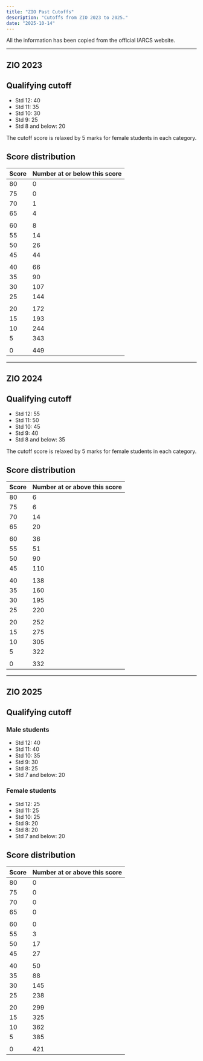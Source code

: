 ```yaml
---
title: "ZIO Past Cutoffs"
description: "Cutoffs from ZIO 2023 to 2025."
date: "2025-10-14"
---
```

All the information has been copied from the official IARCS website.

---

## ZIO 2023

## Qualifying cutoff

* Std 12: 40
* Std 11: 35
* Std 10: 30
* Std 9: 25
* Std 8 and below: 20

The cutoff score is relaxed by 5 marks for female students in each category.

## Score distribution

<table>
  <thead>
    <tr>
      <th>Score</th>
      <th>Number at or below this score</th>
    </tr>
  </thead>
  <tbody>
    <tr><td>80</td><td>0</td></tr>
    <tr><td>75</td><td>0</td></tr>
    <tr><td>70</td><td>1</td></tr>
    <tr><td>65</td><td>4</td></tr>
    <tr class="divider"><td colspan="2"></td></tr>
    <tr><td>60</td><td>8</td></tr>
    <tr><td>55</td><td>14</td></tr>
    <tr><td>50</td><td>26</td></tr>
    <tr><td>45</td><td>44</td></tr>
    <tr class="divider"><td colspan="2"></td></tr>
    <tr><td>40</td><td>66</td></tr>
    <tr><td>35</td><td>90</td></tr>
    <tr><td>30</td><td>107</td></tr>
    <tr><td>25</td><td>144</td></tr>
    <tr class="divider"><td colspan="2"></td></tr>
    <tr><td>20</td><td>172</td></tr>
    <tr><td>15</td><td>193</td></tr>
    <tr><td>10</td><td>244</td></tr>
    <tr><td>5</td><td>343</td></tr>
    <tr class="divider"><td colspan="2"></td></tr>
    <tr><td>0</td><td>449</td></tr>
  </tbody>
</table>


---
## ZIO 2024

## Qualifying cutoff

- Std 12: 55
- Std 11: 50
- Std 10: 45
- Std 9: 40
- Std 8 and below: 35

The cutoff score is relaxed by 5 marks for female students in each category.

## Score distribution

<table>
  <thead>
    <tr>
      <th>Score</th>
      <th>Number at or above this score</th>
    </tr>
  </thead>
  <tbody>
    <tr><td>80</td><td>6</td></tr>
    <tr><td>75</td><td>6</td></tr>
    <tr><td>70</td><td>14</td></tr>
    <tr><td>65</td><td>20</td></tr>
    <tr class="divider"><td colspan="2"></td></tr>
    <tr><td>60</td><td>36</td></tr>
    <tr><td>55</td><td>51</td></tr>
    <tr><td>50</td><td>90</td></tr>
    <tr><td>45</td><td>110</td></tr>
    <tr class="divider"><td colspan="2"></td></tr>
    <tr><td>40</td><td>138</td></tr>
    <tr><td>35</td><td>160</td></tr>
    <tr><td>30</td><td>195</td></tr>
    <tr><td>25</td><td>220</td></tr>
    <tr class="divider"><td colspan="2"></td></tr>
    <tr><td>20</td><td>252</td></tr>
    <tr><td>15</td><td>275</td></tr>
    <tr><td>10</td><td>305</td></tr>
    <tr><td>5</td><td>322</td></tr>
    <tr class="divider"><td colspan="2"></td></tr>
    <tr><td>0</td><td>332</td></tr>
  </tbody>
</table>


---
## ZIO 2025


## Qualifying cutoff

### Male students
- Std 12: 40
- Std 11: 40
- Std 10: 35
- Std 9: 30
- Std 8: 25
- Std 7 and below: 20

### Female students
- Std 12: 25
- Std 11: 25
- Std 10: 25
- Std 9: 20
- Std 8: 20
- Std 7 and below: 20

## Score distribution

<table>
  <thead>
    <tr>
      <th>Score</th>
      <th>Number at or above this score</th>
    </tr>
  </thead>
  <tbody>
	<tr><td>80</td><td>0</td></tr>
	<tr><td>75</td><td>0</td></tr>
	<tr><td>70</td><td>0</td></tr>
	<tr><td>65</td><td>0</td></tr>
	<tr class="divider"><td colspan="2"></td></tr>
	<tr><td>60</td><td>0</td></tr>
	<tr><td>55</td><td>3</td></tr>
	<tr><td>50</td><td>17</td></tr>
	<tr><td>45</td><td>27</td></tr>
	<tr class="divider"><td colspan="2"></td></tr>
	<tr><td>40</td><td>50</td></tr>
	<tr><td>35</td><td>88</td></tr>
	<tr><td>30</td><td>145</td></tr>
	<tr><td>25</td><td>238</td></tr>
	<tr class="divider"><td colspan="2"></td></tr>
	<tr><td>20</td><td>299</td></tr>
	<tr><td>15</td><td>325</td></tr>
	<tr><td>10</td><td>362</td></tr>
	<tr><td>5</td><td>385</td></tr>
	<tr class="divider"><td colspan="2"></td></tr>
	<tr><td>0</td><td>421</td></tr>
  </tbody>
</table>
